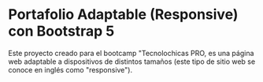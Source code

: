 # Portafolio Adaptable (Responsive) con Bootstrap 5
Este proyecto creado para el bootcamp "Tecnolochicas PRO, es una página web adaptable a dispositivos de distintos tamaños (este tipo de sitio web se conoce en inglés como "responsive").
